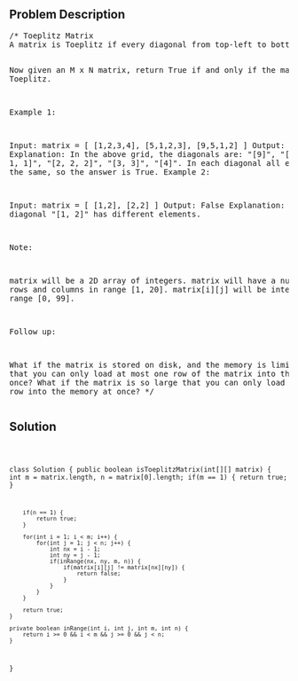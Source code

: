 <!--
<style>
  body { font-family: Arial, sans-serif; }
  .container { max-width: 100%; margin: 50px auto; padding: 10px; }
  .comment-block { background-color: #f9f9f9; padding: 10px; border-left: 5px solid #ccc; max-width: 400px; margin: 20px auto; overflow-wrap: break-word; white-space: pre-wrap; }
  .code-block { background-color: #f4f4f4; padding: 10px; border: 1px solid #ddd; max-width: 400px; margin: 20px auto; overflow-wrap: break-word; white-space: pre-wrap; }
</style>
-->

<div class='container'>
<h2>Problem Description</h2>
<div class='comment-block'>
<pre>
/* Toeplitz Matrix
A matrix is Toeplitz if every diagonal from top-left to bottom-right has the same element.

Now given an M x N matrix, return True if and only if the matrix is Toeplitz.
 

Example 1:

Input:
matrix = [
  [1,2,3,4],
  [5,1,2,3],
  [9,5,1,2]
]
Output: True
Explanation:
In the above grid, the diagonals are:
"[9]", "[5, 5]", "[1, 1, 1]", "[2, 2, 2]", "[3, 3]", "[4]".
In each diagonal all elements are the same, so the answer is True.
Example 2:

Input:
matrix = [
  [1,2],
  [2,2]
]
Output: False
Explanation:
The diagonal "[1, 2]" has different elements.

Note:

matrix will be a 2D array of integers.
matrix will have a number of rows and columns in range [1, 20].
matrix[i][j] will be integers in range [0, 99].

Follow up:

What if the matrix is stored on disk, and the memory is limited such that you can only load at 
most one row of the matrix into the memory at once?
What if the matrix is so large that you can only load up a partial row into the memory at once?
*/
</pre>
</div>

<h2>Solution</h2>
<div class='code-block'>
<pre><code class='language-java'>

class Solution {
    public boolean isToeplitzMatrix(int[][] matrix) {
        int m = matrix.length, n = matrix[0].length;
        if(m == 1) {
            return true;
        }
        
        if(n == 1) {
            return true;
        }
        
        for(int i = 1; i < m; i++) {
            for(int j = 1; j < n; j++) {
                int nx = i - 1;
                int ny = j - 1;
                if(inRange(nx, ny, m, n)) {
                    if(matrix[i][j] != matrix[nx][ny]) {
                        return false;
                    }
                }
            }
        }
        
        return true;
    }
    
    private boolean inRange(int i, int j, int m, int n) {
        return i >= 0 && i < m && j >= 0 && j < n;
    }

}










</code></pre>
</div>
</div>
